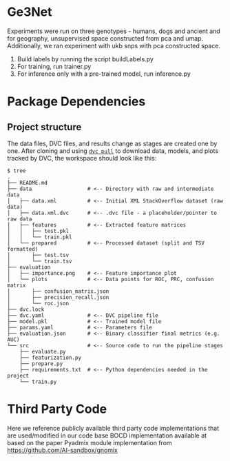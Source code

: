# Ge3Net

Experiments were run on three genotypes - humans, dogs and ancient and for geography, unsupervised space constructed from pca and umap. Additionally, we ran experiment with ukb snps with pca constructed space.
1. Build labels by running the script buildLabels.py
2. For training, run trainer.py
3. For inference only with a pre-trained model, run inference.py

# Package Dependencies

## Project structure

The data files, DVC files, and results change as stages are created one by one.
After cloning and using [`dvc pull`](https://man.dvc.org/pull) to download
data, models, and plots tracked by DVC, the workspace should look like this:

```console
$ tree
.
├── README.md
├── data                  # <-- Directory with raw and intermediate data
│   ├── data.xml          # <-- Initial XML StackOverflow dataset (raw data)
│   ├── data.xml.dvc      # <-- .dvc file - a placeholder/pointer to raw data
│   ├── features          # <-- Extracted feature matrices
│   │   ├── test.pkl
│   │   └── train.pkl
│   └── prepared          # <-- Processed dataset (split and TSV formatted)
│       ├── test.tsv
│       └── train.tsv
├── evaluation
│   ├── importance.png    # <-- Feature importance plot
│   └── plots             # <-- Data points for ROC, PRC, confusion matrix
│       ├── confusion_matrix.json
│       ├── precision_recall.json
│       └── roc.json
├── dvc.lock
├── dvc.yaml              # <-- DVC pipeline file
├── model.pkl             # <-- Trained model file
├── params.yaml           # <-- Parameters file
├── evaluation.json       # <-- Binary classifier final metrics (e.g. AUC)
└── src                   # <-- Source code to run the pipeline stages
    ├── evaluate.py
    ├── featurization.py
    ├── prepare.py
    ├── requirements.txt  # <-- Python dependencies needed in the project
    └── train.py
```
# Third Party Code
Here we reference publicly available third party code implementations that are used/modified in our code base
BOCD implementation available at <github link> based on the paper <pdf paper link>
Pyadmix module implementation from <https://github.com/AI-sandbox/gnomix>

